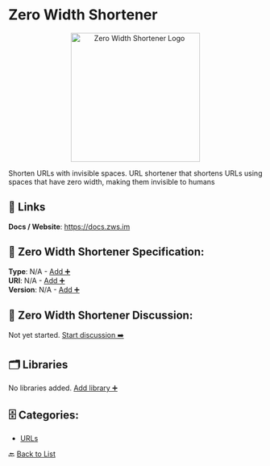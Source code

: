 # Zero Width Shortener
<p align="center">
    <img width="256" src="https://raw.githubusercontent.com/apis-list/apis-list/main/apis/zero-width-shortener/logo_256x256.png" alt="Zero Width Shortener Logo"/>
</p>
Shorten URLs with invisible spaces. URL shortener that shortens URLs using spaces that have zero width, making them invisible to humans

##  🔗 Links
**Docs / Website**: https://docs.zws.im

## 🧬 Zero Width Shortener Specification:
**Type**: N/A - [Add ➕](https://github.com/apis-list/apis-list/edit/main/apis.yaml#L23037)  
**URI**: N/A - [Add ➕](https://github.com/apis-list/apis-list/edit/main/apis.yaml#L23037)  
**Version**: N/A - [Add ➕](https://github.com/apis-list/apis-list/edit/main/apis.yaml#L23037)

## 💬 Zero Width Shortener Discussion:
Not yet started. [Start discussion ➡️](https://github.com/apis-list/apis-list/discussions/new)

## 🗂️ Libraries

No libraries added. [Add library ➕](https://github.com/apis-list/apis-list/edit/main/apis.yaml#L23037)    


## 🗄️ Categories:
- [URLs](https://github.com/apis-list/apis-list#urls-)

🔙  [Back to List](https://github.com/apis-list/apis-list)
